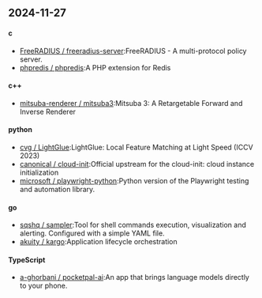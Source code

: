 ## 2024-11-27
#### c
* [FreeRADIUS / freeradius-server](https://github.com/FreeRADIUS/freeradius-server):FreeRADIUS - A multi-protocol policy server.
* [phpredis / phpredis](https://github.com/phpredis/phpredis):A PHP extension for Redis
#### c++
* [mitsuba-renderer / mitsuba3](https://github.com/mitsuba-renderer/mitsuba3):Mitsuba 3: A Retargetable Forward and Inverse Renderer
#### python
* [cvg / LightGlue](https://github.com/cvg/LightGlue):LightGlue: Local Feature Matching at Light Speed (ICCV 2023)
* [canonical / cloud-init](https://github.com/canonical/cloud-init):Official upstream for the cloud-init: cloud instance initialization
* [microsoft / playwright-python](https://github.com/microsoft/playwright-python):Python version of the Playwright testing and automation library.
#### go
* [sqshq / sampler](https://github.com/sqshq/sampler):Tool for shell commands execution, visualization and alerting. Configured with a simple YAML file.
* [akuity / kargo](https://github.com/akuity/kargo):Application lifecycle orchestration
#### TypeScript
* [a-ghorbani / pocketpal-ai](https://github.com/a-ghorbani/pocketpal-ai):An app that brings language models directly to your phone.

